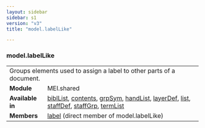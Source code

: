 ```yaml
---
layout: sidebar
sidebar: s1
version: "v3"
title: "model.labelLike"

---
```


<div class="classSpec model">
   <h3 id="model.labelLike">model.labelLike</h3>
   <table class="wovenodd">
      <tr>
         <td colspan="2" class="wovenodd-col2">Groups elements used to assign a label to other parts of a document.</td>
      </tr>
      <tr>
         <td class="wovenodd-col1"><strong>Module</strong></td>
         <td class="wovenodd-col2">MEI.shared</td>
      </tr>
      <tr>
         <td class="wovenodd-col1"><strong>Available in</strong></td>
         <td class="wovenodd-col2">
            <div class="parent">
               <div><a class="link_odd_elementSpec" href="{{ site.baseurl }}/{{ page.version }}/elements/biblList.html">biblList</a>, <a class="link_odd_elementSpec" href="{{ site.baseurl }}/{{ page.version }}/elements/contents.html">contents</a>, <a class="link_odd_elementSpec" href="{{ site.baseurl }}/{{ page.version }}/elements/grpSym.html">grpSym</a>, <a class="link_odd_elementSpec" href="{{ site.baseurl }}/{{ page.version }}/elements/handList.html">handList</a>, <a class="link_odd_elementSpec" href="{{ site.baseurl }}/{{ page.version }}/elements/layerDef.html">layerDef</a>, <a class="link_odd_elementSpec" href="{{ site.baseurl }}/{{ page.version }}/elements/list.html">list</a>, <a class="link_odd_elementSpec" href="{{ site.baseurl }}/{{ page.version }}/elements/staffDef.html">staffDef</a>, <a class="link_odd_elementSpec" href="{{ site.baseurl }}/{{ page.version }}/elements/staffGrp.html">staffGrp</a>, <a class="link_odd_elementSpec" href="{{ site.baseurl }}/{{ page.version }}/elements/termList.html">termList</a></div>
            </div>
         </td>
      </tr>
      <tr>
         <td class="wovenodd-col1"><strong>Members</strong></td>
         <td class="wovenodd-col2">
            <div class="parent">
               <div><a class="link_odd_elementSpec" href="{{ site.baseurl }}/{{ page.version }}/elements/label.html">label</a> (direct member of model.labelLike)
               </div>
            </div>
         </td>
      </tr>
   </table>
</div>